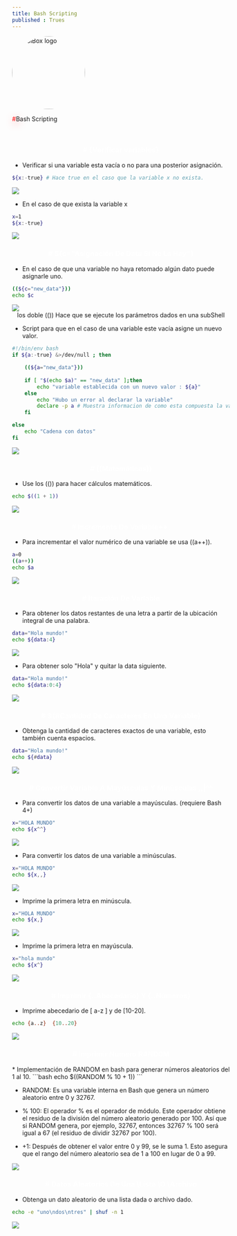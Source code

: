 ```yaml
---
title: Bash Scripting 
published : Trues
---
```


<div class="contenedor imgc">
    <img class="imgc" src="imgs/BashScripting/BashScripting16.png" style="border-radius: 150px; width: 169px" alt="ToolBox logo">
    <div> 
        <p><font color="red" style="text-shadow: 5px 5px 20px red;">#</font>Bash Scripting</p>
    </div>
</div>

<br>

<h3><font color="white"><center> # {Verificar variables}</center></font></h3>

* Verificar si una variable esta vacía o no para una posterior asignación.
```bash
${x:-true} # Hace true en el caso que la variable x no exista.
```

<img src="imgs/BashScripting/BashScripting0.png">

* En el caso de que exista la variable x
```bash
x=1
${x:-true}
```

<img src="imgs/BashScripting/BashScripting1.png">

<br>

<h3><font color="white"><center> #  ${c="Asignación De Data Si No La Hay"}</center></font></h3>

* En el caso de que una variable no haya retomado algún dato puede asignarle uno.
```bash
((${c="new_data"}))
echo $c
```

<img src="imgs/BashScripting/BashScripting7.png">
<center>los doble (()) Hace que se ejecute los parámetros dados en una subShell</center>

* Script para que en el caso de una variable este vacía asigne un nuevo valor.

```bash
#!/bin/env bash
if ${a:-true} &>/dev/null ; then

	((${a="new_data"}))
	
	if [ "$(echo $a)" == "new_data" ];then
		echo "variable establecida con un nuevo valor : ${a}"
	else
		echo "Hubo un error al declarar la variable"
		declare -p a # Muestra informacion de como esta compuesta la variable.
	fi

else
	echo "Cadena con datos"
fi
```

<img src="imgs/BashScripting/BashScripting8.png">

<br>

<h3><font color="white"><center> # ((Matemáticas))</center></font></h3>

* Use los (()) para hacer cálculos matemáticos.
```bash
echo $((1 + 1))
```

<img src="imgs/BashScripting/BashScripting2.png">

<br>
<h3><font color="white"><center> # Incremento De Variable++. </center></font></h3>

* Para incrementar el valor numérico de una variable se usa ((a++)).
```bash
a=0
((a++))
echo $a
```

<img src="imgs/BashScripting/BashScripting3.png">

<h3><font color="white"><center> # Iteración De Variable </center></font></h3>

* Para obtener los datos restantes de una letra a partir de la ubicación integral de una palabra.
```bash
data="Hola mundo!"
echo ${data:4}
```

<img src="imgs/BashScripting/BashScripting4.png">

* Para obtener solo "Hola" y quitar la data siguiente.
```bash
data="Hola mundo!"
echo ${data:0:4}
```

<img src="imgs/BashScripting/BashScripting5.png">

<br>

<h3><font color="white"><center> # ${#Cantidad De Caracteres En Una Variable} </center></font></h3>

* Obtenga la cantidad de caracteres exactos de una variable, esto también cuenta espacios.
```bash
data="Hola mundo!"
echo ${#data}
```

<img src="imgs/BashScripting/BashScripting6.png">

<br>

<h3><font color="white"><center> # Convertir Variable A Mayúsculas Y Minúsculas ,,|^^</center></font></h3>

* Para convertir los datos de una variable a mayúsculas. (requiere Bash 4+)
```bash
x="HOLA MUNDO"
echo ${x^^}
```

<img src="imgs/BashScripting/BashScripting9.png">

* Para convertir los datos de una variable a minúsculas.
```bash
x="HOLA MUNDO"
echo ${x,,}
```

<img src="imgs/BashScripting/BashScripting10.png">

* Imprime la primera letra en minúscula.
```bash
x="HOLA MUNDO"
echo ${x,}
```

<img src="imgs/BashScripting/BashScripting11.png">

* Imprime la primera letra en mayúscula.
```bash
x="hola mundo"
echo ${x^}
```

<img src="imgs/BashScripting/BashScripting12.png">

<h3><font color="white"><center> # Imprimir {..Abecedario} Y {..Números}</center></font></h3>

* Imprime abecedario de [ a-z ] y de [10-20].
```bash
echo {a..z}  {10..20}
```

<img src="imgs/BashScripting/BashScripting13.png">

<br>

<h3><font color="white"><center> # Imprimir Numero R4ND0M</center></font></h3>
* Implementación de RANDOM en bash para generar números aleatorios del 1 al 10.
```bash
echo $((RANDOM % 10 + 1)) 
```


* RANDOM: Es una variable interna en Bash que genera un número aleatorio entre 0 y 32767.
 
* % 100: El operador % es el operador de módulo. Este operador obtiene el residuo de la división del número aleatorio generado por 100. Así que si RANDOM genera, por ejemplo, 32767, entonces 32767 % 100 será igual a 67 (el residuo de dividir 32767 por 100).

* +1: Después de obtener el valor entre 0 y 99, se le suma 1. Esto asegura que el rango del número aleatorio sea de 1 a 100 en lugar de 0 a 99.

<img src="imgs/BashScripting/BashScripting14.png">

<br>

<h3><font color="white"><center> # Datos Aleatorios De Una \Lista \O \Archivo</center></font></h3>

* Obtenga un dato aleatorio de una lista dada o archivo dado.
```bash
echo -e "uno\ndos\ntres" | shuf -n 1  
```

<img src="imgs/BashScripting/BashScripting17.png">